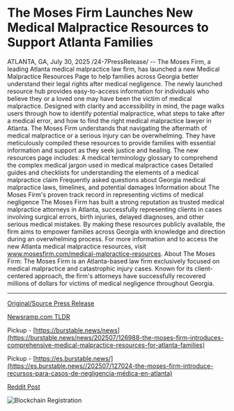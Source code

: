# The Moses Firm Launches New Medical Malpractice Resources to Support Atlanta Families

ATLANTA, GA, July 30, 2025 /24-7PressRelease/ -- The Moses Firm, a leading Atlanta medical malpractice law firm, has launched a new Medical Malpractice Resources Page to help families across Georgia better understand their legal rights after medical negligence.  The newly launched resource hub provides easy-to-access information for individuals who believe they or a loved one may have been the victim of medical malpractice. Designed with clarity and accessibility in mind, the page walks users through how to identify potential malpractice, what steps to take after a medical error, and how to find the right medical malpractice lawyer in Atlanta.  The Moses Firm understands that navigating the aftermath of medical malpractice or a serious injury can be overwhelming. They have meticulously compiled these resources to provide families with essential information and support as they seek justice and healing.  The new resources page includes:  A medical terminology glossary to comprehend the complex medical jargon used in medical malpractice cases  Detailed guides and checklists for understanding the elements of a medical malpractice claim  Frequently asked questions about Georgia medical malpractice laws, timelines, and potential damages  Information about The Moses Firm's proven track record in representing victims of medical negligence  The Moses Firm has built a strong reputation as trusted medical malpractice attorneys in Atlanta, successfully representing clients in cases involving surgical errors, birth injuries, delayed diagnoses, and other serious medical mistakes. By making these resources publicly available, the firm aims to empower families across Georgia with knowledge and direction during an overwhelming process.  For more information and to access the new Atlanta medical malpractice resources, visit www.mosesfirm.com/medical-malpractice-resources.  About The Moses Firm: The Moses Firm is an Atlanta-based law firm exclusively focused on medical malpractice and catastrophic injury cases. Known for its client-centered approach, the firm's attorneys have successfully recovered millions of dollars for victims of medical negligence throughout Georgia. 

---

[Original/Source Press Release](https://www.24-7pressrelease.com/press-release/525386/the-moses-firm-launches-new-medical-malpractice-resources-to-support-atlanta-families)
                    

[Newsramp.com TLDR](https://newsramp.com/curated-news/atlanta-law-firm-launches-medical-malpractice-resource-hub/fc66ae2e899b282fc45cc6a4417b78d5) 


Pickup - [https://burstable.news/news](https://burstable.news/news/202507/126988-the-moses-firm-introduces-comprehensive-medical-malpractice-resources-for-atlanta-families)

Pickup - [https://es.burstable.news/](https://es.burstable.news//202507/127024-the-moses-firm-introduce-recursos-para-casos-de-negligencia-médica-en-atlanta)
 



[Reddit Post](https://www.reddit.com/r/HealthCareNewsInfo/comments/1mdcona/atlanta_law_firm_launches_medical_malpractice/) 



![Blockchain Registration](https://cdn.newsramp.app/24-7PressRelease/qrcode/257/30/xeno5fkS.webp)